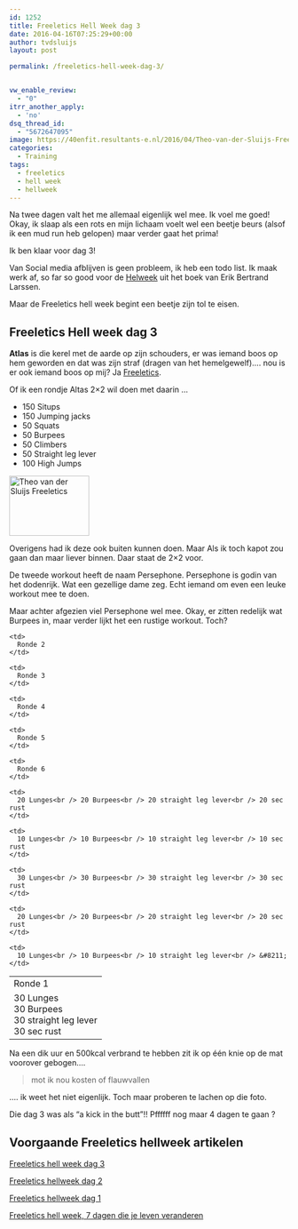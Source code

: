 ```yaml
---
id: 1252
title: Freeletics Hell Week dag 3
date: 2016-04-16T07:25:29+00:00
author: tvdsluijs
layout: post

permalink: /freeletics-hell-week-dag-3/


vw_enable_review:
  - "0"
itrr_another_apply:
  - 'no'
dsq_thread_id:
  - "5672647095"
image: https://40enfit.resultants-e.nl/2016/04/Theo-van-der-Sluijs-Freeletics-Hellweek-dag-3.jpg
categories:
  - Training
tags:
  - freeletics
  - hell week
  - hellweek
---
```

Na twee dagen valt het me allemaal eigenlijk wel mee. Ik voel me goed! Okay, ik slaap als een rots en mijn lichaam voelt wel een beetje beurs (alsof ik een mud run heb gelopen) maar verder gaat het prima!

Ik ben klaar voor dag 3!<!--more-->

Van Social media afblijven is geen probleem, ik heb een todo list. Ik maak werk af, so far so good voor de <a href="https://partner.bol.com/click/click?p=2&t=url&s=33431&f=TXL&url=https%3A%2F%2Fwww.bol.com%2Fnl%2Fp%2Fhelweek%2F9200000034767582%2F&name=Helweek%2C%20Erik%20Bertrand%20Larssen" target="_blank">Helweek</a> uit het boek van Erik Bertrand Larssen.

Maar de Freeletics hell week begint een beetje zijn tol te eisen.

## Freeletics Hell week dag 3

**Atlas** is die kerel met de aarde op zijn schouders, er was iemand boos op hem geworden en dat was zijn straf (dragen van het hemelgewelf)…. nou is er ook iemand boos op mij? Ja <a href="https://www.freeletics.com/r/6595686" target="_blank">Freeletics</a>.

Of ik een rondje Altas 2&#215;2 wil doen met daarin &#8230;

  * 150 Situps
  * 150 Jumping jacks
  * 50 Squats
  * 50 Burpees
  * 50 Climbers
  * 50 Straight leg lever
  * 100 High Jumps

<img class=" wp-image-1241 alignleft" src="https://40enfit.resultants-e.nl/2016/04/20160412_201815-e1460749299439-300x225.jpg" alt="Theo van der Sluijs Freeletics" width="144" height="108" srcset="https://40enfit.resultants-e.nl/2016/04/20160412_201815-e1460749299439-300x225.jpg 300w, https://40enfit.resultants-e.nl/2016/04/20160412_201815-e1460749299439-1024x768.jpg 1024w, https://40enfit.resultants-e.nl/2016/04/20160412_201815-e1460749299439.jpg 1200w" sizes="(max-width: 144px) 100vw, 144px" />
  
Overigens had ik deze ook buiten kunnen doen. Maar Als ik toch kapot zou gaan dan maar liever binnen. Daar staat de 2&#215;2 voor.

De tweede workout heeft de naam Persephone. Persephone is godin van het dodenrijk. Wat een gezellige dame zeg. Echt iemand om even een leuke workout mee te doen.

Maar achter afgezien viel Persephone wel mee. Okay, er zitten redelijk wat Burpees in, maar verder lijkt het een rustige workout. Toch?

<table>
  <tr>
    <td>
      Ronde 1
    </td>
    
    <td>
      Ronde 2
    </td>
    
    <td>
      Ronde 3
    </td>
    
    <td>
      Ronde 4
    </td>
    
    <td>
      Ronde 5
    </td>
    
    <td>
      Ronde 6
    </td>
  </tr>
  
  <tr>
    <td>
      30 Lunges<br /> 30 Burpees<br /> 30 straight leg lever<br /> 30 sec rust
    </td>
    
    <td>
      20 Lunges<br /> 20 Burpees<br /> 20 straight leg lever<br /> 20 sec rust
    </td>
    
    <td>
      10 Lunges<br /> 10 Burpees<br /> 10 straight leg lever<br /> 10 sec rust
    </td>
    
    <td>
      30 Lunges<br /> 30 Burpees<br /> 30 straight leg lever<br /> 30 sec rust
    </td>
    
    <td>
      20 Lunges<br /> 20 Burpees<br /> 20 straight leg lever<br /> 20 sec rust
    </td>
    
    <td>
      10 Lunges<br /> 10 Burpees<br /> 10 straight leg lever<br /> &#8211;
    </td>
  </tr>
</table>

Na een dik uur en 500kcal verbrand te hebben zit ik op één knie op de mat voorover gebogen….

> mot ik nou kosten of flauwvallen

…. ik weet het niet eigenlijk. Toch maar proberen te lachen op die foto.

Die dag 3 was als “a kick in the butt”!! Pffffff nog maar 4 dagen te gaan ?

## Voorgaande Freeletics hellweek artikelen

[Freeletics hell week dag 3](https://www.40enfit.nl/freeletics-hell-week-dag-3/)
  
[Freeletics hellweek dag 2](https://www.40enfit.nl/freeletics-hellweek-dag-2/)
  
[Freeletics hellweek dag 1](https://www.40enfit.nl/freeletics-hellweek-dag-1/)
  
[Freeletics hell week, 7 dagen die je leven veranderen](https://www.40enfit.nl/freeletics-hell-week-7-dagen-die-je-leven-veranderen/)